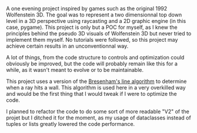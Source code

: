 A one evening project inspired by games such as the original 1992 Wolfenstein 3D. The goal was to represent a two dimensionnal top down level in a 3D perspective using raycasting and a 2D graphic engine (in this case, pygame).
This project is only but a POC for myself, as I knew the principles behind the pseudo 3D visuals of Wolfenstein 3D but never tried to implement them myself. No tutorials were followed, so this project may achieve certain results in an unconventionnal way.

A lot of things, from the code structure to controls and optimization could obviously be improved, but the code will probably remain like this for a while, as it wasn't meant to evolve or to be maintainable.

This project uses a version of the [Bresenham's line algorithm](https://en.wikipedia.org/wiki/Bresenham%27s_line_algorithm) to determine when a ray hits a wall. This algorithm is used here in a very overkilled way and would be the first thing that I would tweak if I were to optimize the code.

I planned to refactor the code to do some sort of more readable "V2" of the projet but I ditched it for the moment, as my usage of dataclasses instead of tuples or lists greatly lowered the code performance.